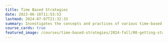 ```yaml
---
title: Time Based Strategies
date: 2023-06-16T11:53:53
lastmod: 2024-07-07T21:32:33
summary: Investigates the concepts and practices of various time-based media arts with basic introduction to the processes of video art, sound art, and media installation.
course_cards: true
featured_image: /courses/time-based-strategies/2024-fall/00-getting-started/2024-time-based-strategies-course-image.jpg
---
```

